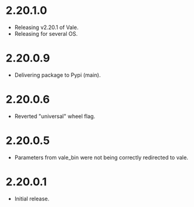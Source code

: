 # 2.20.1.0
- Releasing v2.20.1 of Vale.
- Releasing for several OS.

# 2.20.0.9
- Delivering package to Pypi (main).

# 2.20.0.6
- Reverted "universal" wheel flag.

# 2.20.0.5
- Parameters from vale_bin were not being correctly redirected to vale.

# 2.20.0.1
- Initial release.
